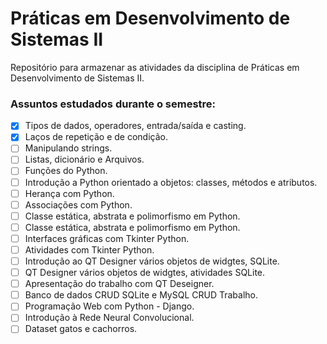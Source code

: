 # Práticas em Desenvolvimento de Sistemas II

Repositório para armazenar as atividades da disciplina de Práticas em Desenvolvimento de Sistemas II.

### Assuntos estudados durante o  semestre:

- [x] Tipos de dados, operadores, entrada/saída e casting.
- [x] Laços de repetição e de condição.
- [ ] Manipulando strings.
- [ ] Listas, dicionário e Arquivos.
- [ ] Funções do Python.
- [ ] Introdução a Python orientado a objetos: classes, métodos e atributos.
- [ ] Herança com Python.
- [ ] Associações com Python.
- [ ] Classe estática, abstrata e polimorfismo em Python.
- [ ] Classe estática, abstrata e polimorfismo em Python.
- [ ] Interfaces gráficas com Tkinter Python.
- [ ] Atividades com Tkinter Python.
- [ ] Introdução ao QT Designer vários objetos de widgtes, SQLite.
- [ ] QT Designer vários objetos de widgtes, atividades SQLite.
- [ ] Apresentação do trabalho com QT Deseigner.
- [ ] Banco de dados CRUD SQLite e MySQL CRUD Trabalho.
- [ ] Programação Web com Python - Django.
- [ ] Introdução à Rede Neural Convolucional.
- [ ] Dataset gatos e cachorros.
